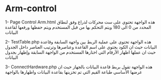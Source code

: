 # Arm-control

1-	Page Control Arm.html
هذه الواجهة تحتوي على ست محركات لذراع وفق لنطاق المحدد من 0 الى 180 ويتم التحكم بها من قبل المستخدم ويتم حفظها ورفعها لقاعدة البيانات 

2-	TestTable.php
هذه الواجهة تحتوي على عملية الربط بين واجهة السابقة وقاعدة البيانات حيث ان الكود يحتوي على اسم القاعدة وعناصرها وترتيب العناصر داخل الجدول حيث ان عملها اظهار الأرقام التي اختارها المستخدم من الواجهة السابقة وإظهار بجدول البيانات

3-	ConnectHardware.php
هذه الواجهة تقول بربط قاعدة البيانات بالجهاز حيث ان غرضها الأساسي طباعة القيم التي تم تخزينها بقاعدة البيانات واظهارها بالواجهة 

